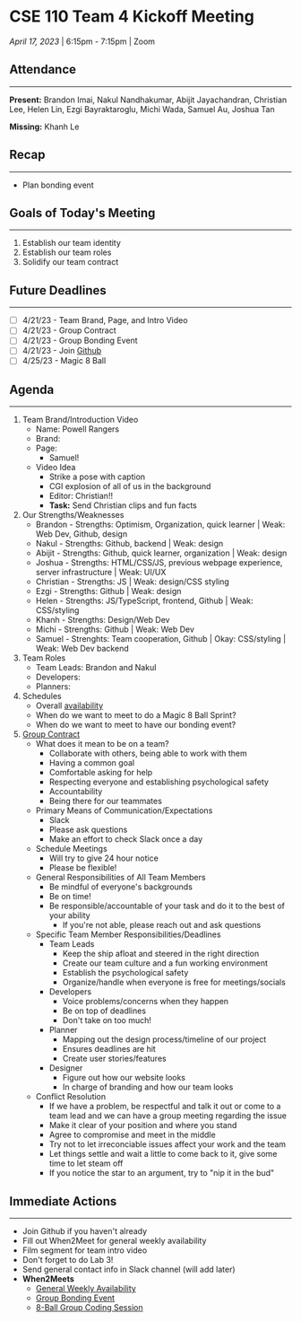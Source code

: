 # CSE 110 Team 4 Kickoff Meeting
*April 17, 2023* | 6:15pm - 7:15pm  | Zoom

## Attendance
___
**Present:** Brandon Imai, Nakul Nandhakumar, Abijit Jayachandran, Christian Lee, Helen Lin, Ezgi Bayraktaroglu, Michi Wada, Samuel Au, Joshua Tan

**Missing:** Khanh Le

## Recap
___
- Plan bonding event

## Goals of Today's Meeting
___
1. Establish our team identity
2. Establish our team roles
3. Solidify our team contract

## Future Deadlines
____
- [ ] 4/21/23 - Team Brand, Page, and Intro Video
- [ ] 4/21/23 - Group Contract
- [ ] 4/21/23 - Group Bonding Event
- [ ] 4/21/23 - Join [Github](https://github.com/cse110-sp23-group4)
- [ ] 4/25/23 - Magic 8 Ball

## Agenda
___
1. Team Brand/Introduction Video
   -  Name: Powell Rangers
   -  Brand:
   -  Page:
      -  Samuel!
   -  Video Idea
      -  Strike a pose with caption
      -  CGI explosion of all of us in the background
      -  Editor: Christian!!
      -  **Task:** Send Christian clips and fun facts
2. Our Strengths/Weaknesses
   - Brandon - Strengths: Optimism, Organization, quick learner | Weak: Web Dev, Github, design
   - Nakul - Strengths: Github, backend | Weak: design
   - Abijit - Strengths: Github, quick learner, organization | Weak: design
   - Joshua - Strengths: HTML/CSS/JS, previous webpage experience, server infrastructure | Weak: UI/UX
   - Christian - Strengths: JS | Weak: design/CSS styling
   - Ezgi - Strengths: Github | Weak: design
   - Helen - Strengths: JS/TypeScript, frontend, Github | Weak: CSS/styling
   - Khanh - Strengths: Design/Web Dev
   - Michi - Strengths: Github | Weak: Web Dev
   - Samuel - Strenghts: Team cooperation, Github | Okay: CSS/styling | Weak: Web Dev backend
3. Team Roles
   - Team Leads: Brandon and Nakul
   - Developers:
   - Planners:
4. Schedules
   - Overall [availability](https://www.when2meet.com/?19763441-FfDjx)
   - When do we want to meet to do a Magic 8 Ball Sprint?
   - When do we want to meet to have our bonding event?
5. [Group Contract](https://ohiostate.pressbooks.pub/feptechcomm/chapter/7-project-communications/)
   - What does it mean to be on a team?
     - Collaborate with others, being able to work with them
     - Having a common goal
     - Comfortable asking for help
     - Respecting everyone and establishing psychological safety
     - Accountability
     - Being there for our teammates
   - Primary Means of Communication/Expectations
     - Slack
     - Please ask questions
     - Make an effort to check Slack once a day
   - Schedule Meetings
     - Will try to give 24 hour notice
     - Please be flexible!
   - General Responsibilities of All Team Members
     - Be mindful of everyone's backgrounds
     - Be on time!
     - Be responsible/accountable of your task and do it to the best of your ability
       - If you're not able, please reach out and ask questions
   - Specific Team Member Responsibilities/Deadlines
     - Team Leads
       - Keep the ship afloat and steered in the right direction
       - Create our team culture and a fun working environment
       - Establish the psychological safety
       - Organize/handle when everyone is free for meetings/socials
     - Developers
       - Voice problems/concerns when they happen
       - Be on top of deadlines
       - Don't take on too much!
     - Planner
       - Mapping out the design process/timeline of our project
       - Ensures deadlines are hit
       - Create user stories/features
     - Designer
       - Figure out how our website looks
       - In charge of branding and how our team looks
   - Conflict Resolution
     - If we have a problem, be respectful and talk it out or come to a team lead and we can have a group meeting regarding the issue
     - Make it clear of your position and where you stand
     - Agree to compromise and meet in the middle
     - Try not to let irreconciable issues affect your work and the team
     - Let things settle and wait a little to come back to it, give some time to let steam off
     - If you notice the star to an argument, try to "nip it in the bud"


## Immediate Actions
___
- Join Github if you haven't already
- Fill out When2Meet for general weekly availability
- Film segment for team intro video
- Don't forget to do Lab 3!
- Send general contact info in Slack channel (will add later)
- **When2Meets**
  - [General Weekly Availability](https://www.when2meet.com/?19763441-FfDjx)
  - [Group Bonding Event](https://www.when2meet.com/?19766511-kNcY5)
  - [8-Ball Group Coding Session](https://www.when2meet.com/?19766503-HhWGT)